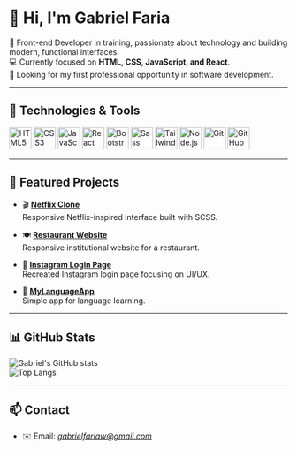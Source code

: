 # 👋 Hi, I'm Gabriel Faria

🎯 Front-end Developer in training, passionate about technology and building modern, functional interfaces.  
💻 Currently focused on **HTML, CSS, JavaScript, and React**.  
🚀 Looking for my first professional opportunity in software development.  

---

## 🔧 Technologies & Tools

<p align="left">
  <!-- Frontend -->
  <img src="https://cdn.jsdelivr.net/gh/devicons/devicon/icons/html5/html5-original.svg" alt="HTML5" width="40" height="40"/>
  <img src="https://cdn.jsdelivr.net/gh/devicons/devicon/icons/css3/css3-original.svg" alt="CSS3" width="40" height="40"/>
  <img src="https://cdn.jsdelivr.net/gh/devicons/devicon/icons/javascript/javascript-original.svg" alt="JavaScript" width="40" height="40"/>
  <img src="https://cdn.jsdelivr.net/gh/devicons/devicon/icons/react/react-original.svg" alt="React" width="40" height="40"/>
  
  <!-- Styling -->
  <img src="https://cdn.jsdelivr.net/gh/devicons/devicon/icons/bootstrap/bootstrap-original.svg" alt="Bootstrap" width="40" height="40"/>
  <img src="https://cdn.jsdelivr.net/gh/devicons/devicon/icons/sass/sass-original.svg" alt="Sass" width="40" height="40"/>
  <img src="https://cdn.jsdelivr.net/gh/devicons/devicon/icons/tailwindcss/tailwindcss-original.svg" alt="TailwindCSS" width="40" height="40"/>
  
  <!-- Backend -->
  <img src="https://cdn.jsdelivr.net/gh/devicons/devicon/icons/nodejs/nodejs-original.svg" alt="Node.js" width="40" height="40"/>
  
  <!-- Tools -->
  <img src="https://cdn.jsdelivr.net/gh/devicons/devicon/icons/git/git-original.svg" alt="Git" width="40" height="40"/>
  <img src="https://cdn.jsdelivr.net/gh/devicons/devicon/icons/github/github-original.svg" alt="GitHub" width="40" height="40"/>
</p>

---

## 📌 Featured Projects

- 🎬 [**Netflix Clone**](https://github.com/GabrielOFaria/netflix-clone)  
  Responsive Netflix-inspired interface built with SCSS.

- 🍽️ [**Restaurant Website**](https://github.com/GabrielOFaria/website-restaurant)  
  Responsive institutional website for a restaurant.

- 🔑 [**Instagram Login Page**](https://github.com/GabrielOFaria/login-instagram)  
  Recreated Instagram login page focusing on UI/UX.

- 📱 [**MyLanguageApp**](https://github.com/GabrielOFaria/MyLanguageApp)  
  Simple app for language learning.

---

## 📊 GitHub Stats

![Gabriel's GitHub stats](https://github-readme-stats.vercel.app/api?username=GabrielOFaria&show_icons=true&theme=tokyonight)  
![Top Langs](https://github-readme-stats.vercel.app/api/top-langs/?username=GabrielOFaria&layout=compact&theme=tokyonight)

---

## 📫 Contact

- ✉️ Email: *gabrielfariaw@gmail.com*
